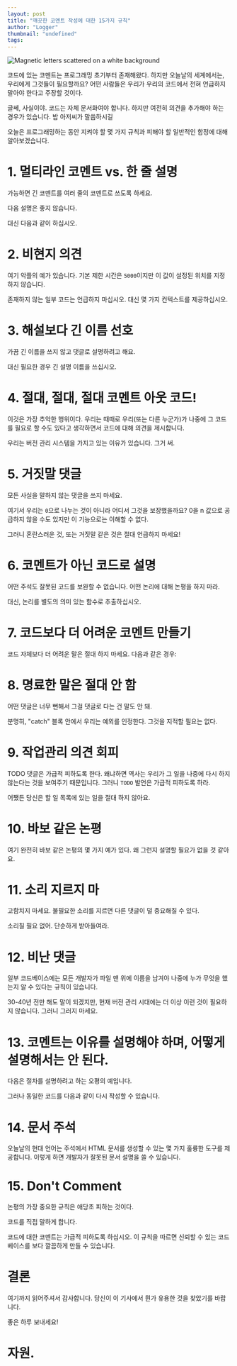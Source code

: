 ```yaml
---
layout: post
title: "깨끗한 코멘트 작성에 대한 15가지 규칙"
author: "Logger"
thumbnail: "undefined"
tags: 
---
```



![Magnetic letters scattered on a white background](https://miro.medium.com/max/12000/0*AJ88dRmVTXcllewl)

코드에 있는 코멘트는 프로그래밍 초기부터 존재해왔다. 하지만 오늘날의 세계에서는, 우리에게 그것들이 필요할까요? 어떤 사람들은 우리가 우리의 코드에서 전혀 언급하지 말아야 한다고 주장할 것이다.

글쎄, 사실이야. 코드는 자체 문서화여야 합니다. 하지만 여전히 의견을 추가해야 하는 경우가 있습니다. 밥 아저씨가 말씀하시길

오늘은 프로그래밍하는 동안 지켜야 할 몇 가지 규칙과 피해야 할 일반적인 함정에 대해 알아보겠습니다.

# 1. 멀티라인 코멘트 vs. 한 줄 설명

가능하면 긴 코멘트를 여러 줄의 코멘트로 쓰도록 하세요.

다음 설명은 좋지 않습니다.

대신 다음과 같이 하십시오.

# 2. 비현지 의견

여기 악플의 예가 있습니다. 기본 제한 시간은 `5000`이지만 이 값이 설정된 위치를 지정하지 않습니다.

존재하지 않는 일부 코드는 언급하지 마십시오. 대신 몇 가지 컨텍스트를 제공하십시오.

# 3. 해설보다 긴 이름 선호

가끔 긴 이름을 쓰지 않고 댓글로 설명하려고 해요.

대신 필요한 경우 긴 설명 이름을 쓰십시오.

# 4. 절대, 절대, 절대 코멘트 아웃 코드!

이것은 가장 추악한 행위이다. 우리는 때때로 우리(또는 다른 누군가)가 나중에 그 코드를 필요로 할 수도 있다고 생각하면서 코드에 대해 의견을 제시합니다.

우리는 버전 관리 시스템을 가지고 있는 이유가 있습니다. 그거 써.

# 5. 거짓말 댓글

모든 사실을 말하지 않는 댓글을 쓰지 마세요.

여기서 우리는 `0`으로 나누는 것이 아니라 어디서 그것을 보장했을까요? 0을 n 값으로 공급하지 않을 수도 있지만 이 기능으로는 이해할 수 없다.

그러니 혼란스러운 것, 또는 거짓말 같은 것은 절대 언급하지 마세요!

# 6. 코멘트가 아닌 코드로 설명

어떤 주석도 잘못된 코드를 보완할 수 없습니다. 어떤 논리에 대해 논평을 하지 마라.

대신, 논리를 별도의 의미 있는 함수로 추출하십시오.

# 7. 코드보다 더 어려운 코멘트 만들기

코드 자체보다 더 어려운 말은 절대 하지 마세요. 다음과 같은 경우:

# 8. 명료한 말은 절대 안 함

어떤 댓글은 너무 뻔해서 그걸 댓글로 다는 건 말도 안 돼.

분명히, "catch" 블록 안에서 우리는 예외를 인정한다. 그것을 지적할 필요는 없다.

# 9. 작업관리 의견 회피

TODO 댓글은 가급적 피하도록 한다. 왜냐하면 역사는 우리가 그 일을 나중에 다시 하지 않는다는 것을 보여주기 때문입니다. 그러니 `TODO` 발언은 가급적 피하도록 하라.

어쨌든 당신은 할 일 목록에 있는 일을 절대 하지 않아요.

# 10. 바보 같은 논평

여기 완전히 바보 같은 논평의 몇 가지 예가 있다. 왜 그런지 설명할 필요가 없을 것 같아요.

# 11. 소리 지르지 마

고함치지 마세요. 불필요한 소리를 지르면 다른 댓글이 덜 중요해질 수 있다.

소리칠 필요 없어. 단순하게 받아들여라.

# 12. 비난 댓글

일부 코드베이스에는 모든 개발자가 파일 맨 위에 이름을 남겨야 나중에 누가 무엇을 했는지 알 수 있다는 규칙이 있습니다.

30-40년 전만 해도 말이 되겠지만, 현재 버전 관리 시대에는 더 이상 이런 것이 필요하지 않습니다. 그러니 그러지 마세요.

# 13. 코멘트는 이유를 설명해야 하며, 어떻게 설명해서는 안 된다.

다음은 절차를 설명하려고 하는 오평의 예입니다.

그러나 동일한 코드를 다음과 같이 다시 작성할 수 있습니다.

# 14. 문서 주석

오늘날의 현대 언어는 주석에서 HTML 문서를 생성할 수 있는 몇 가지 훌륭한 도구를 제공합니다. 이렇게 하면 개발자가 잘못된 문서 설명을 쓸 수 있습니다.

# 15. Don't Comment

논평의 가장 중요한 규칙은 애당초 피하는 것이다.

코드를 직접 말하게 합니다.

코드에 대한 코멘트는 가급적 피하도록 하십시오. 이 규칙을 따르면 신뢰할 수 있는 코드베이스를 보다 깔끔하게 만들 수 있습니다.

# 결론

여기까지 읽어주셔서 감사합니다. 당신이 이 기사에서 뭔가 유용한 것을 찾았기를 바랍니다.

좋은 하루 보내세요!

# 자원.
